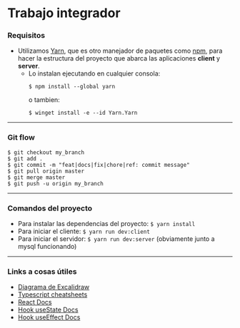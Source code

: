 # Trabajo integrador

### Requisitos
- Utilizamos [Yarn](https://yarnpkg.com/), que es otro manejador de paquetes como [npm](https://www.npmjs.com/),
para hacer la estructura del proyecto que abarca las aplicaciones **client** y **server**.  
    - Lo instalan ejecutando en cualquier consola:  
        ```
        $ npm install --global yarn
        ```
        o tambien:  
        ```
        $ winget install -e --id Yarn.Yarn
        ```

---

### Git flow
```
$ git checkout my_branch
$ git add .
$ git commit -m "feat|docs|fix|chore|ref: commit message"
$ git pull origin master
$ git merge master
$ git push -u origin my_branch
```

---

### Comandos del proyecto
- Para instalar las dependencias del proyecto: `$ yarn install`
- Para iniciar el cliente: `$ yarn run dev:client`
- Para iniciar el servidor: `$ yarn run dev:server` (obviamente junto a mysql funcionando)

---

### Links a cosas útiles
- [Diagrama de Excalidraw](https://excalidraw.com/#room=acfc500c095aee59fe2f,p29P6cAN6qS7IcLzD09tnA)
- [Typescript cheatsheets](https://www.typescriptlang.org/cheatsheets)
- [React Docs](https://react.dev/)
- [Hook useState Docs](https://react.dev/reference/react/useState)
- [Hook useEffect Docs](https://react.dev/reference/react/useEffect)
